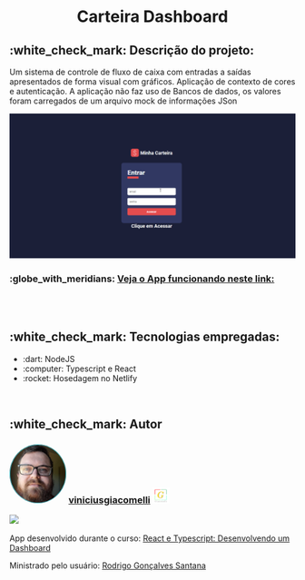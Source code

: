 <h1 align="center">Carteira Dashboard</h1>
<h2>:white_check_mark: Descrição do projeto:</h2>
<p> Um sistema de controle de fluxo de caixa com entradas a saídas apresentados de forma visual com gráficos. Aplicação de contexto de cores e autenticação. A aplicação não faz uso de Bancos de dados, os valores foram carregados de um arquivo mock de informações JSon </p>
<img src="https://github.com/Giacomellivinicius/carteira-dashboard-react/blob/main/dashboard-react.gif?raw=true")/>
<h3>:globe_with_meridians: <a href="https://giacomelli-dashboard.netlify.app/">  Veja o App funcionando neste link:  </a> </h3>
<br/>
<br/>
<h2>:white_check_mark: Tecnologias empregadas:</h2>
  <ul>
  <li>:dart: NodeJS</li>
  <li>:computer: Typescript e React </li>
  <li>:rocket: Hosedagem no Netlify</li>
  </ul>
  <br/>
<h2>:white_check_mark: Autor</h2>
<h3>
  <img src="https://github.com/Giacomellivinicius/carteira-dashboard-react/blob/main/new2.jpeg?raw=true" width="100px;" alt="" style="border-radius:50%; overflow:hidden" />
  <a href="https://sites.google.com/view/viniciusgiacomelli">viniciusgiacomelli</a>
  <img src="https://github.com/Giacomellivinicius/carteira-dashboard-react/blob/main/Logo%20-%20conceito.png?raw=true" width="30px;" alt="" />
</h3>
<a href="https://www.linkedin.com/in/vinicius-giacomelli/"/><img src="https://img.shields.io/badge/LinkedIn-0077B5?style=for-the-badge&logo=linkedin&logoColor=white" /></a>



<br/>
<p> App desenvolvido durante o curso: <a href="https://www.udemy.com/course/react-e-typescript/">React e Typescript: Desenvolvendo um Dashboard</a> </p>
<p> Ministrado pelo usuário: <a href="https://github.com/rodrigorgtic">Rodrigo Gonçalves Santana </a></p>
